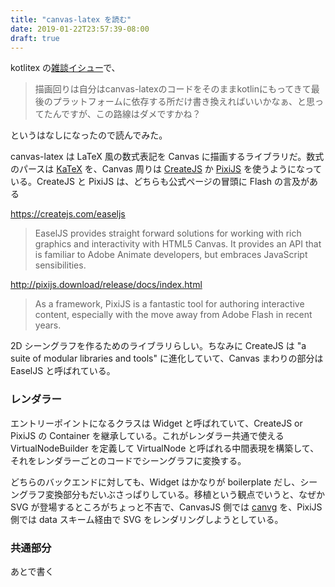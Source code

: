 ```yaml
---
title: "canvas-latex を読む"
date: 2019-01-22T23:57:39-08:00
draft: true
---
```

kotlitex の[雑談イシュー](https://github.com/karino2/kotlitex/issues/7#issuecomment-454755741)で、

> 描画回りは自分はcanvas-latexのコードをそのままkotlinにもってきて最後のプラットフォームに依存する所だけ書き換えればいいかなぁ、と思ってたんですが、この路線はダメですかね？

というはなしになったので読んでみた。

canvas-latex は LaTeX 風の数式表記を Canvas に描画するライブラリだ。数式のパースは [KaTeX](https://katex.org) を、Canvas 周りは [CreateJS](https://createjs.com) か [PixiJS](http://www.pixijs.com) を使うようになっている。CreateJS と PixiJS は、どちらも公式ページの冒頭に Flash の言及がある

https://createjs.com/easeljs

> EaselJS provides straight forward solutions for working with rich graphics and interactivity with HTML5 Canvas. It provides an API that is familiar to Adobe Animate developers, but embraces JavaScript sensibilities.

http://pixijs.download/release/docs/index.html

> As a framework, PixiJS is a fantastic tool for authoring interactive content, especially with the move away from Adobe Flash in recent years.

2D シーングラフを作るためのライブラリらしい。ちなみに CreateJS は "a suite of modular libraries and tools" に進化していて、Canvas まわりの部分は EaselJS と呼ばれている。

### レンダラー

エントリーポイントになるクラスは Widget と呼ばれていて、CreateJS or PixiJS の Container を継承している。これがレンダラー共通で使える VirtualNodeBuilder を定義して VirtualNode と呼ばれる中間表現を構築して、それをレンダラーごとのコードでシーングラフに変換する。

どちらのバックエンドに対しても、Widget はかなりが boilerplate だし、シーングラフ変換部分もだいぶさっぱりしている。移植という観点でいうと、なぜか SVG が登場するところがちょっと不吉で、CanvasJS 側では [canvg](https://github.com/canvg/canvg) を、PixiJS 側では data スキーム経由で SVG をレンダリングしようとしている。

### 共通部分

あとで書く
